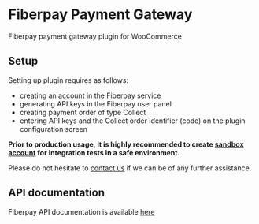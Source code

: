 # Fiberpay Payment Gateway
Fiberpay payment gateway plugin for WooCommerce

## Setup
Setting up plugin requires as follows:
- creating an account in the Fiberpay service
- generating API keys in the Fiberpay user panel
- creating payment order of type Collect
- entering API keys and the Collect order identifier (code) on the plugin configuration screen

**Prior to production usage, it is highly recommended to create [sandbox account](https://test.fiberpay.pl) for integration tests in a safe environment.**

Please do not hesitate to [contact us](mailto:info@fiberpay.pl) if we can be of any further assistance.

## API documentation
Fiberpay API documentation is available [here](https://fiberpay.gitbook.io/fiberpay/fiberpay)
